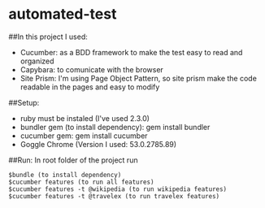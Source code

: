 # automated-test

##In this project I used:
  - Cucumber: as a BDD framework to make the test easy to read and organized
  - Capybara: to comunicate with the browser
  - Site Prism: I'm using Page Object Pattern, so site prism make the code readable in the pages and easy to modify

##Setup:
- ruby must be instaled (I've used 2.3.0)
- bundler gem (to install dependency): gem install bundler
- cucumber gem: gem install cucumber
- Goggle Chrome (Version I used:  53.0.2785.89)

##Run: 
  In root folder of the project run
   ```
   $bundle (to install dependency)
   $cucumber features (to run all features)
   $cucumber features -t @wikipedia (to run wikipedia features)
   $cucumber features -t @travelex (to run travelex features)
  ```
